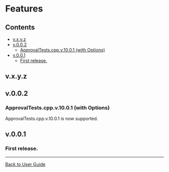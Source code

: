 <!--
GENERATED FILE - DO NOT EDIT
This file was generated by [MarkdownSnippets](https://github.com/SimonCropp/MarkdownSnippets).
Source File: /doc/mdsource/Features.source.md
To change this file edit the source file and then execute ./run_markdown_templates.sh.
-->

<a id="top"></a>

# Features



<!-- toc -->
## Contents

  * [v.x.y.z](#vxyz)
  * [v.0.0.2](#v002)
    * [ApprovalTests.cpp.v.10.0.1 (with Options)](#approvaltestscppv1001-with-options)
  * [v.0.0.1](#v001)
    * [First release.](#first-release)<!-- endToc -->

## v.x.y.z

## v.0.0.2

### ApprovalTests.cpp.v.10.0.1 (with Options)

ApprovalTests.cpp.v.10.0.1 is now supported.

## v.0.0.1

### First release.

---

[Back to User Guide](/doc/README.md#top)
